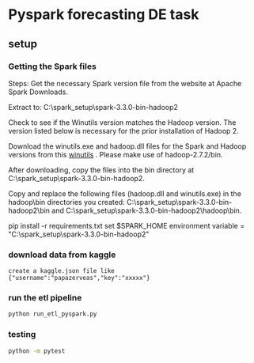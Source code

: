 # Pyspark forecasting DE task

## setup

### Getting the Spark files


Steps:
Get the necessary Spark version file from the website at Apache Spark Downloads.

Extract to: C:\spark_setup\spark-3.3.0-bin-hadoop2

Check to see if the Winutils version matches the Hadoop version. The version listed below is necessary for the prior installation of Hadoop 2.

Download the winutils.exe and hadoop.dll files for the Spark and Hadoop versions from this [winutils](https://github.com/cdarlint/winutils/tree/master/hadoop-2.7.2/bin)
 . Please make use of hadoop-2.7.2/bin.

After downloading, copy the files into the bin directory at C:\spark_setup\spark-3.3.0-bin-hadoop2.

Copy and replace the following files (hadoop.dll and winutils.exe) in the hadoop\bin directories you created: C:\spark_setup\spark-3.3.0-bin-hadoop2\bin and C:\spark_setup\spark-3.3.0-bin-hadoop2\hadoop\bin.

pip install -r requirements.txt
set $SPARK_HOME environment variable = "C:\spark_setup\spark-3.3.0-bin-hadoop2"


### download data from kaggle

```text
create a kaggle.json file like {"username":"papazerveas","key":"xxxxx"}
```

### run the etl pipeline

```cmd
python run_etl_pyspark.py 
```

### testing

```cmd
python -m pytest
```
